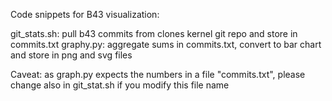 Code snippets for B43 visualization:

git_stats.sh: pull b43 commits from clones kernel git repo and store in commits.txt
graphy.py: aggregate sums in commits.txt, convert to bar chart and store in png and svg files

Caveat: as graph.py expects the numbers in a file "commits.txt", please change also in git_stat.sh if you modify this file name 
